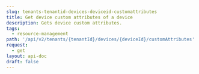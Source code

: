 ```yaml
---
slug: tenants-tenantid-devices-deviceid-customattributes
title: Get device custom attributes of a device
description: Gets device custom attributes.
tags:
  - resource-management
path: '/api/v2/tenants/{tenantId}/devices/{deviceId}/customAttributes'
request:
  - get
layout: api-doc
draft: false
---
```

